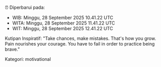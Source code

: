 ⏰ Diperbarui pada:
- WIB: Minggu, 28 September 2025 10.41.22 UTC
- WITA: Minggu, 28 September 2025 11.41.22 UTC
- WIT: Minggu, 28 September 2025 12.41.22 UTC

Kutipan Inspiratif:
"Take chances, make mistakes. That's how you grow. Pain nourishes your courage. You have to fail in order to practice being brave."


Kategori: motivational

